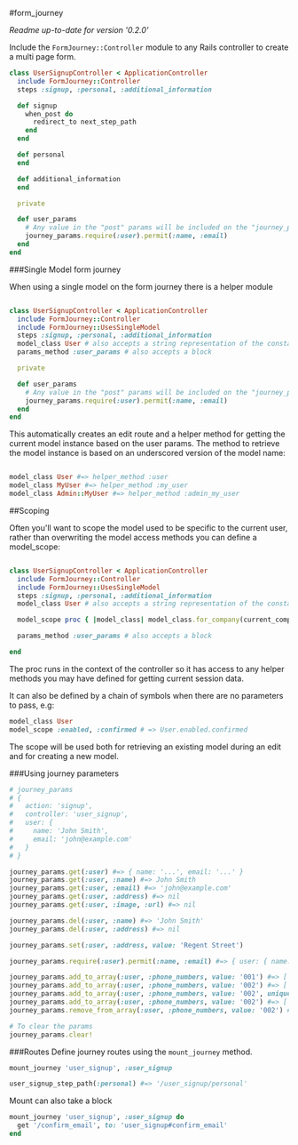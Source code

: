 #form_journey

_Readme up-to-date for version '0.2.0'_

Include the `FormJourney::Controller` module to any Rails controller to create a multi page form.

```ruby
class UserSignupController < ApplicationController
  include FormJourney::Controller
  steps :signup, :personal, :additional_information

  def signup
    when_post do
      redirect_to next_step_path
    end
  end

  def personal
  end

  def additional_information
  end

  private

  def user_params
    # Any value in the "post" params will be included on the "journey_params" and kept in session
    journey_params.require(:user).permit(:name, :email)
  end
end

```

###Single Model form journey

When using a single model on the form journey there is a helper module

```ruby

class UserSignupController < ApplicationController
  include FormJourney::Controller
  include FormJourney::UsesSingleModel
  steps :signup, :personal, :additional_information
  model_class User # also accepts a string representation of the constant
  params_method :user_params # also accepts a block

  private

  def user_params
    # Any value in the "post" params will be included on the "journey_params" and kept in session
    journey_params.require(:user).permit(:name, :email)
  end
end
```

This automatically creates an edit route and a helper method for getting the current model instance based on the user params. The method to retrieve the model instance is based on an underscored version of the model name:

```ruby

model_class User #=> helper_method :user
model_class MyUser #=> helper_method :my_user
model_class Admin::MyUser #=> helper_method :admin_my_user
```

##Scoping

Often you'll want to scope the model used to be specific to the current user,
rather than overwriting the model access methods you can define a model_scope:

```ruby

class UserSignupController < ApplicationController
  include FormJourney::Controller
  include FormJourney::UsesSingleModel
  steps :signup, :personal, :additional_information
  model_class User # also accepts a string representation of the constant

  model_scope proc { |model_class| model_class.for_company(current_company) }

  params_method :user_params # also accepts a block

end

```

The proc runs in the context of the controller so it has access to any
helper methods you may have defined for getting current session data.

It can also be defined by a chain of symbols when there are no parameters to
pass, e.g:

```ruby
model_class User
model_scope :enabled, :confirmed # => User.enabled.confirmed
```

The scope will be used both for retrieving an existing model during an edit
and for creating a new model.

###Using journey parameters

```ruby
# journey_params
# {
#   action: 'signup',
#   controller: 'user_signup',
#   user: {
#     name: 'John Smith',
#     email: 'john@example.com'
#   }
# }

journey_params.get(:user) #=> { name: '...', email: '...' }
journey_params.get(:user, :name) #=> John Smith
journey_params.get(:user, :email) #=> 'john@example.com'
journey_params.get(:user, :address) #=> nil
journey_params.get(:user, :image, :url) #=> nil

journey_params.del(:user, :name) #=> 'John Smith'
journey_params.del(:user, :address) #=> nil

journey_params.set(:user, :address, value: 'Regent Street')

journey_params.require(:user).permit(:name, :email) #=> { user: { name: '...', email: '...' } }

journey_params.add_to_array(:user, :phone_numbers, value: '001') #=> ['001']
journey_params.add_to_array(:user, :phone_numbers, value: '002') #=> ['001', '002']
journey_params.add_to_array(:user, :phone_numbers, value: '002', unique: true) #=> ['001', '002']
journey_params.add_to_array(:user, :phone_numbers, value: '002') #=> ['001', '002', '002']
journey_params.remove_from_array(:user, :phone_numbers, value: '002') #=> ['001']

# To clear the params
journey_params.clear!
```

###Routes
Define journey routes using the `mount_journey` method.

```ruby
mount_journey 'user_signup', :user_signup

user_signup_step_path(:personal) #=> '/user_signup/personal'
```

Mount can also take a block

```ruby
mount_journey 'user_signup', :user_signup do
  get '/confirm_email', to: 'user_signup#confirm_email'
end
```
